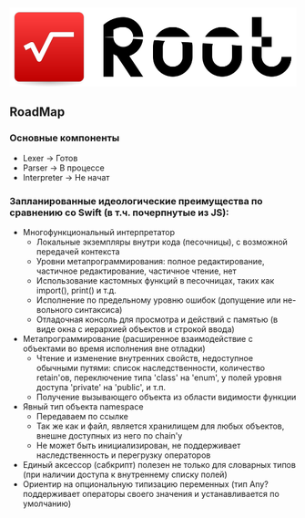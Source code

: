 ![Logo](./Resources/Logo.png)

## RoadMap

### Основные компоненты
- Lexer -> Готов
- Parser -> В процессе
- Interpreter -> Не начат

### Запланированные идеологические преимущества по сравнению со Swift (в т.ч. почерпнутые из JS):
- Многофункциональный интерпретатор
	- Локальные экземпляры внутри кода (песочницы), с возможной передачей контекста
	- Уровни метапрограммирования: полное редактирование, частичное редактирование, частичное чтение, нет
	- Использование кастомных функций в песочницах, таких как import(), print() и т.д.
	- Исполнение по предельному уровню ошибок (допущение или не- вольного синтаксиса)
	- Отладочная консоль для просмотра и действий с памятью (в виде окна с иерархией объектов и строкой ввода)
- Метапрограммирование (расширенное взаимодействие с объектами во время исполнения вне отладки)
	- Чтение и изменение внутренних свойств, недоступное обычными путями: список наследственности, количество retain'ов, переключение типа 'class' на 'enum', у полей уровня доступа 'private' на 'public', и т.п.
	- Получение вызывающего объекта из области видимости функции
- Явный тип объекта namespace
	- Передаваем по ссылке
	- Так же как и файл, является хранилищем для любых объектов, внешне доступных из него по chain'у
	- Не может быть инициализирован, не поддерживает наследственность и перегрузку операторов
- Единый аксессор (сабкрипт) полезен не только для словарных типов (при наличии доступа к внутреннему списку полей)
- Ориентир на опциональную типизацию переменных (тип Any? поддерживает операторы своего значения и устанавливается по умолчанию)